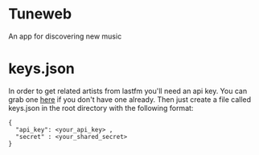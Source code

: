 Tuneweb
=======
An app for discovering new music







keys.json
=========
In order to get related artists from lastfm you'll need an api key. You can grab one [here](http://www.last.fm/api/account/create) if you don't have one already.
Then just create a file called keys.json in the root directory with the following format: 

```
{
  "api_key": <your_api_key> ,  
  "secret" : <your_shared_secret>
}
```
